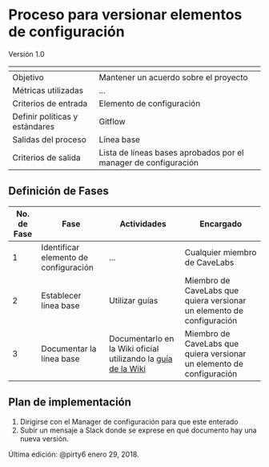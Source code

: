 # Proceso para versionar elementos de configuración
Versión 1.0


[]() | []()  
--|--
Objetivo| Mantener un acuerdo sobre el proyecto
Métricas utilizadas | ...
Criterios de entrada | Elemento de configuración
Definir políticas y estándares | Gitflow
Salidas del proceso | Línea base
Criterios de salida | Lista de líneas bases aprobados por el manager de configuración

## Definición de Fases
No. de Fase | Fase | Actividades | Encargado
------------|------|-------------|-----------
1 | Identificar elemento de configuración | ... | Cualquier miembro de CaveLabs
2 | Establecer línea base | Utilizar guías | Miembro de CaveLabs que quiera versionar un elemento de configuración
3 | Documentar la línea base | Documentarlo en la Wiki oficial utilizando la [guía de la Wiki](https://github.com/CaveLabs-1/Wiki/blob/master/Guia%20Wiki.md) | Miembro de CaveLabs que quiera versionar un elemento de configuración


## Plan de implementación
1. Dirigirse con el Manager de configuración para que este enterado
2. Subir un mensaje a Slack donde se exprese en qué documento hay una nueva versión.



Última edición: @pirty6 enero 29, 2018.
